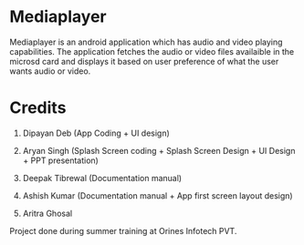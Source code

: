# Mediaplayer
Mediaplayer is an android application which has audio and video playing capabilities. The application fetches the audio or video files availaible in the microsd card and displays it based on user preference of what the user wants audio or video.

# Credits
 
1. Dipayan Deb (App Coding + UI design)

2. Aryan Singh (Splash Screen coding + Splash Screen Design + UI Design + PPT presentation)

3. Deepak Tibrewal (Documentation manual)

4. Ashish Kumar (Documentation manual + App first screen layout design)

5. Aritra Ghosal
 

Project done during summer training at Orines Infotech PVT. 

